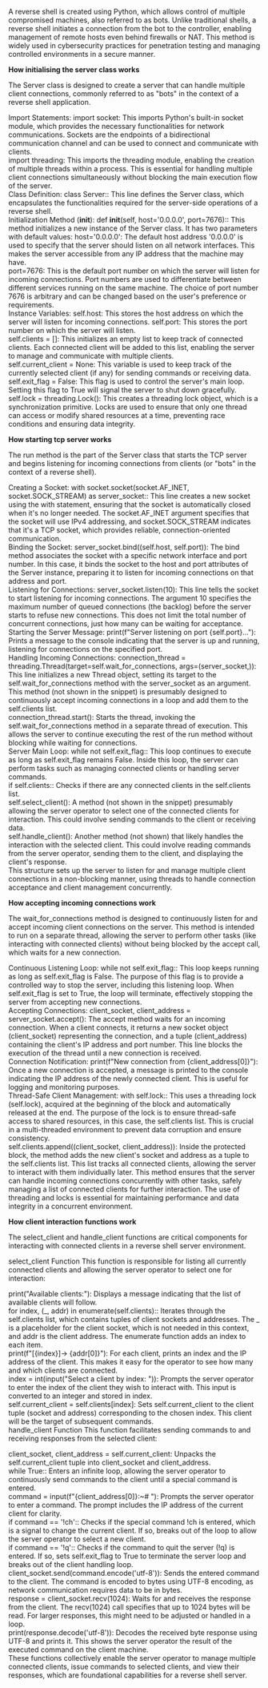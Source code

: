 A reverse shell is created using Python, which allows control of multiple compromised machines, also referred to as bots. Unlike traditional shells, a reverse shell initiates a connection from the bot to the controller, enabling management of remote hosts even behind firewalls or NAT. This method is widely used in cybersecurity practices for penetration testing and managing controlled environments in a secure manner.

**How initialising the server class works**

The Server class is designed to create a server that can handle multiple client connections, commonly referred to as "bots" in the context of a reverse shell application.  

Import Statements:
import socket: This imports Python's built-in socket module, which provides the necessary functionalities for network communications. Sockets are the endpoints of a bidirectional communication channel and can be used to connect and communicate with clients.  
import threading: This imports the threading module, enabling the creation of multiple threads within a process. This is essential for handling multiple client connections simultaneously without blocking the main execution flow of the server.  
Class Definition:
class Server:: This line defines the Server class, which encapsulates the functionalities required for the server-side operations of a reverse shell.  
Initialization Method (**init**):
def **init**(self, host='0.0.0.0', port=7676):: This method initializes a new instance of the Server class. It has two parameters with default values:
host='0.0.0.0': The default host address '0.0.0.0' is used to specify that the server should listen on all network interfaces. This makes the server accessible from any IP address that the machine may have.  
port=7676: This is the default port number on which the server will listen for incoming connections. Port numbers are used to differentiate between different services running on the same machine. The choice of port number 7676 is arbitrary and can be changed based on the user's preference or requirements.  
Instance Variables:
self.host: This stores the host address on which the server will listen for incoming connections.
self.port: This stores the port number on which the server will listen.  
self.clients = []: This initializes an empty list to keep track of connected clients. Each connected client will be added to this list, enabling the server to manage and communicate with multiple clients.  
self.current_client = None: This variable is used to keep track of the currently selected client (if any) for sending commands or receiving data.  
self.exit_flag = False: This flag is used to control the server's main loop. Setting this flag to True will signal the server to shut down gracefully.  
self.lock = threading.Lock(): This creates a threading lock object, which is a synchronization primitive. Locks are used to ensure that only one thread can access or modify shared resources at a time, preventing race conditions and ensuring data integrity.

**How starting tcp server works**

The run method is the part of the Server class that starts the TCP server and begins listening for incoming connections from clients (or "bots" in the context of a reverse shell).    

Creating a Socket:
with socket.socket(socket.AF_INET, socket.SOCK_STREAM) as server_socket:: This line creates a new socket using the with statement, ensuring that the socket is automatically closed when it's no longer needed. The socket.AF_INET argument specifies that the socket will use IPv4 addressing, and socket.SOCK_STREAM indicates that it's a TCP socket, which provides reliable, connection-oriented communication.  
Binding the Socket:
server_socket.bind((self.host, self.port)): The bind method associates the socket with a specific network interface and port number. In this case, it binds the socket to the host and port attributes of the Server instance, preparing it to listen for incoming connections on that address and port.  
Listening for Connections:
server_socket.listen(10): This line tells the socket to start listening for incoming connections. The argument 10 specifies the maximum number of queued connections (the backlog) before the server starts to refuse new connections. This does not limit the total number of concurrent connections, just how many can be waiting for acceptance.  
Starting the Server Message:
print(f"Server listening on port {self.port}..."): Prints a message to the console indicating that the server is up and running, listening for connections on the specified port.  
Handling Incoming Connections:
connection_thread = threading.Thread(target=self.wait_for_connections, args=(server_socket,)): This line initializes a new Thread object, setting its target to the self.wait_for_connections method with the server_socket as an argument. This method (not shown in the snippet) is presumably designed to continuously accept incoming connections in a loop and add them to the self.clients list.  
connection_thread.start(): Starts the thread, invoking the self.wait_for_connections method in a separate thread of execution. This allows the server to continue executing the rest of the run method without blocking while waiting for connections.  
Server Main Loop:
while not self.exit_flag:: This loop continues to execute as long as self.exit_flag remains False. Inside this loop, the server can perform tasks such as managing connected clients or handling server commands.  
if self.clients:: Checks if there are any connected clients in the self.clients list.  
self.select_client(): A method (not shown in the snippet) presumably allowing the server operator to select one of the connected clients for interaction. This could involve sending commands to the client or receiving data.  
self.handle_client(): Another method (not shown) that likely handles the interaction with the selected client. This could involve reading commands from the server operator, sending them to the client, and displaying the client's response.  
This structure sets up the server to listen for and manage multiple client connections in a non-blocking manner, using threads to handle connection acceptance and client management concurrently.

**How accepting incoming connections work**

The wait_for_connections method is designed to continuously listen for and accept incoming client connections on the server. This method is intended to run on a separate thread, allowing the server to perform other tasks (like interacting with connected clients) without being blocked by the accept call, which waits for a new connection.    

Continuous Listening Loop:
while not self.exit_flag:: This loop keeps running as long as self.exit_flag is False. The purpose of this flag is to provide a controlled way to stop the server, including this listening loop. When self.exit_flag is set to True, the loop will terminate, effectively stopping the server from accepting new connections.  
Accepting Connections:
client_socket, client_address = server_socket.accept(): The accept method waits for an incoming connection. When a client connects, it returns a new socket object (client_socket) representing the connection, and a tuple (client_address) containing the client's IP address and port number. This line blocks the execution of the thread until a new connection is received.  
Connection Notification:
print(f"New connection from {client_address[0]}"): Once a new connection is accepted, a message is printed to the console indicating the IP address of the newly connected client. This is useful for logging and monitoring purposes.  
Thread-Safe Client Management:
with self.lock:: This uses a threading lock (self.lock), acquired at the beginning of the block and automatically released at the end. The purpose of the lock is to ensure thread-safe access to shared resources, in this case, the self.clients list. This is crucial in a multi-threaded environment to prevent data corruption and ensure consistency.  
self.clients.append((client_socket, client_address)): Inside the protected block, the method adds the new client's socket and address as a tuple to the self.clients list. This list tracks all connected clients, allowing the server to interact with them individually later.
This method ensures that the server can handle incoming connections concurrently with other tasks, safely managing a list of connected clients for further interaction. The use of threading and locks is essential for maintaining performance and data integrity in a concurrent environment.  

**How client interaction functions work**

The select_client and handle_client functions are critical components for interacting with connected clients in a reverse shell server environment.  

select_client Function
This function is responsible for listing all currently connected clients and allowing the server operator to select one for interaction:  

print("Available clients:"): Displays a message indicating that the list of available clients will follow.  
for index, (_, addr) in enumerate(self.clients):: Iterates through the self.clients list, which contains tuples of client sockets and addresses. The _ is a placeholder for the client socket, which is not needed in this context, and addr is the client address. The enumerate function adds an index to each item.  
print(f"[{index}]-> {addr[0]}"): For each client, prints an index and the IP address of the client. This makes it easy for the operator to see how many and which clients are connected.  
index = int(input("Select a client by index: ")): Prompts the server operator to enter the index of the client they wish to interact with. This input is converted to an integer and stored in index.  
self.current_client = self.clients[index]: Sets self.current_client to the client tuple (socket and address) corresponding to the chosen index. This client will be the target of subsequent commands.  
handle_client Function
This function facilitates sending commands to and receiving responses from the selected client:  

client_socket, client_address = self.current_client: Unpacks the self.current_client tuple into client_socket and client_address.  
while True:: Enters an infinite loop, allowing the server operator to continuously send commands to the client until a special command is entered.  
command = input(f"{client_address[0]}:~# "): Prompts the server operator to enter a command. The prompt includes the IP address of the current client for clarity.  
if command == '!ch':: Checks if the special command !ch is entered, which is a signal to change the current client. If so, breaks out of the loop to allow the server operator to select a new client.  
if command == '!q':: Checks if the command to quit the server (!q) is entered. If so, sets self.exit_flag to True to terminate the server loop and breaks out of the client handling loop.  
client_socket.send(command.encode('utf-8')): Sends the entered command to the client. The command is encoded to bytes using UTF-8 encoding, as network communication requires data to be in bytes.  
response = client_socket.recv(1024): Waits for and receives the response from the client. The recv(1024) call specifies that up to 1024 bytes will be read. For larger responses, this might need to be adjusted or handled in a loop.  
print(response.decode('utf-8')): Decodes the received byte response using UTF-8 and prints it. This shows the server operator the result of the executed command on the client machine.  
These functions collectively enable the server operator to manage multiple connected clients, issue commands to selected clients, and view their responses, which are foundational capabilities for a reverse shell server.